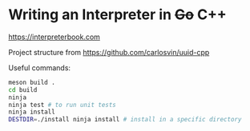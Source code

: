 # Writing an Interpreter in ~~Go~~ C++

https://interpreterbook.com

Project structure from https://github.com/carlosvin/uuid-cpp

Useful commands:
```bash
meson build .
cd build
ninja
ninja test # to run unit tests
ninja install
DESTDIR=./install ninja install # install in a specific directory
```
